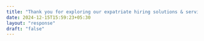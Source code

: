 ```yaml
---
title: "Thank you for exploring our expatriate hiring solutions & services"
date: 2024-12-15T15:59:23+05:30
layout: "response"
draft: "false"
---
```

